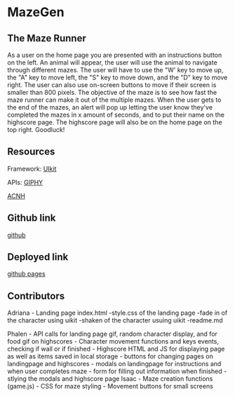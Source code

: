 # MazeGen

## The Maze Runner
As a user on the home page you are presented with an instructions button on the left.
An animal will appear, the user will use the animal to navigate through different mazes.
The user will have to use the "W' key to move up, the "A" key to move left, the "S" key to move down, and the "D" key to move right. The user can also use on-screen buttons to move if their screen is smaller than 800 pixels.
The objective of the maze is to see how fast the maze runner can make it out of the multiple mazes.
When the user gets to the end of the mazes, an alert will pop up letting the user know they've completed the mazes in x amount of seconds, and to put their name on the highscore page.
The highscore page will also be on the home page on the top right.
Goodluck!

## Resources
Framework: 
[UIkit](https://cdn.jsdelivr.net/npm/uikit@3.7.6/dist/css/uikit.min.css)

APIs:
[GIPHY](https://developers.giphy.com/)

[ACNH](https://acnhapi.com/v1/villagers)

## Github link
[github](https://github.com/IsaacJCarnes/MazeGen.git)

## Deployed link
[github pages](https://isaacjcarnes.github.io/MazeGen/)

## Contributors

Adriana - Landing page index.html -style.css of the landing page -fade in of the character using uikit -shaken of the character usuing uikit -readme.md

Phalen  - API calls for landing page gif, random character display, and for food gif on highscores
        - Character movement functions and keys events, checking if wall or if finished
        - Highscore HTML and JS for displaying page as well as items saved in local storage
        - buttons for changing pages on landingpage and highscores
        - modals on landingpage for instructions and when user completes maze
        - form for filling out information when finished
        - stlying the modals and highscore page
Isaac   - Maze creation functions (game.js)
        - CSS for maze styling
        - Movement buttons for small screens


